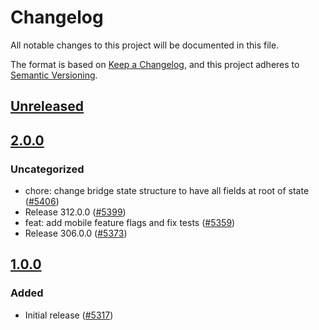 # Changelog

All notable changes to this project will be documented in this file.

The format is based on [Keep a Changelog](https://keepachangelog.com/en/1.0.0/),
and this project adheres to [Semantic Versioning](https://semver.org/spec/v2.0.0.html).

## [Unreleased]

## [2.0.0]

### Uncategorized

- chore: change bridge state structure to have all fields at root of state ([#5406](https://github.com/MetaMask/core/pull/5406))
- Release 312.0.0 ([#5399](https://github.com/MetaMask/core/pull/5399))
- feat: add mobile feature flags and fix tests ([#5359](https://github.com/MetaMask/core/pull/5359))
- Release 306.0.0 ([#5373](https://github.com/MetaMask/core/pull/5373))

## [1.0.0]

### Added

- Initial release ([#5317](https://github.com/MetaMask/core/pull/5317))

[Unreleased]: https://github.com/MetaMask/core/compare/@metamask/bridge-controller@2.0.0...HEAD
[2.0.0]: https://github.com/MetaMask/core/compare/@metamask/bridge-controller@1.0.0...@metamask/bridge-controller@2.0.0
[1.0.0]: https://github.com/MetaMask/core/releases/tag/@metamask/bridge-controller@1.0.0
